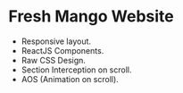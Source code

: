 # Fresh Mango Website

-  Responsive layout.
-  ReactJS Components.
-  Raw CSS Design.
-  Section Interception on scroll.
-  AOS (Animation on scroll).
